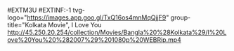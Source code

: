 #EXTM3U
#EXTINF:-1 tvg-logo="https://images.app.goo.gl/TxQ16os4mnMqQjjF9" group-title="Kolkata Movie", I Love You
http://45.250.20.254/collection/Movies/Bangla%20%28Kolkata%29/I%20Love%20You%20%282007%29%201080p%20WEBRip.mp4


  


